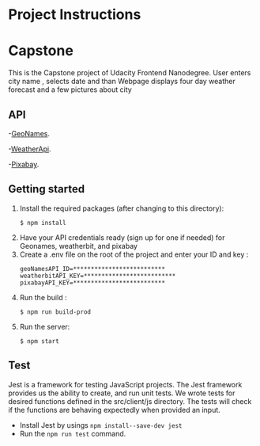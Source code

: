 # Project Instructions
# Capstone

This is the Capstone project of Udacity Frontend Nanodegree.
User enters city name , selects date and than Webpage displays four day weather forecast and  a few pictures about city

## API
-[GeoNames](https://www.geonames.org/export/web-services.html).

-[WeatherApi](https://www.weatherbit.io/).

-[Pixabay](https://pixabay.com/api/docs/#api_javascript_example).

## Getting started
1. Install the required packages (after changing to this directory): 
    ```
    $ npm install
    ```
2. Have your API credentials ready (sign up for one if needed) for Geonames, weatherbit, and pixabay
3. Create a .env file on the root of the project and enter your ID and key :
    ```
    geoNamesAPI_ID=**************************
    weatherbitAPI_KEY=**************************
    pixabayAPI_KEY=**************************
    ```
4. Run the build : 
    ```
    $ npm run build-prod
    ```
5. Run the server:
    ```
    $ npm start
    ```

## Test
Jest is a framework for testing JavaScript projects.  The Jest framework provides us the ability to create, and run unit tests. We wrote tests for desired functions defined in the src/client/js directory. The tests will check if the functions are behaving expectedly when provided an input.
-  Install Jest by usings ```npm install--save-dev jest```
-  Run the ```npm run test``` command.